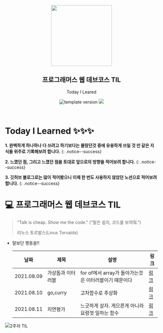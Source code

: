 <br/>
<p align="middle" >
  <img width="200px;" src="./src/images/prgms-logo.png"/>
</p>
<h2 align="middle">프로그래머스 웹 데브코스 TIL</h2>
<p align="middle">Today I Leared</p>
<p align="middle">
  <img src="https://img.shields.io/badge/version-1.0.0-blue?style=flat-square" alt="template version"/>
  <img src="https://img.shields.io/badge/language-md-md.svg?style=flat-square"/>
</p>

<p align="middle">
  <!-- <a href="#">☕ 블로그 링크</a> -->  
</p>

<br/>

# Today I Learned ✨✨✨

**1. 완벽하게 하나하나 다 쓰려고 하기보다는 몰랐던것 중에 유용하게 쓰일 것 만 같은 지식들 위주로 기록해보려 합니다.**
{: .notice--success}

**2. 느꼈던 점, 그리고 느꼈던 점을 토대로 앞으로의 방향을 적어보려 합니다.**
{: .notice--success}

**3. 깃허브 블로그로는 많이 적어봤으니 이제 한 번도 사용하지 않았던 노션으로 적어보려 합니다.**
{: .notice--success}

# 💻 프로그래머스 웹 데브코스 TIL

> "Talk is cheap. Show me the code."
> ("말은 쉽지, 코드를 보여줘.")
>
> 리누스 토르발스(Linus Torvalds)

- 말보단 행동을!!

  | 날짜       | 제목              | 설명                                                  | 링크                                                                   |
  | ---------- | ----------------- | ----------------------------------------------------- | ---------------------------------------------------------------------- |
  | 2021.08.09 | 가상돔과 이터러블 | for of에서 array가 돌아가는것은 이터러블이기 때문이다 | [링크](https://www.notion.so/2-1-TIL-c8dd0fb82c2d44d994c81328c655a535) |
  | 2021.08.10 | go,curry          | 고차함수로 추상화                                     | [링크](https://www.notion.so/2-2-TIL-15e5561dcaf444118d695143a9e9be4f) |
  | 2021.08.11 | 지연평가          | 느긋하게 살자. 게으른게 아니라 요령껏 일하는 함수     | [링크](https://www.notion.so/2-3-TIL-3d2c5633062f4eb6968538c74dfad9fe) |

![2주차 TIL](https://www.notion.so/2-TIL-0802976369f44f09a0830de6ebaa5ca9)
